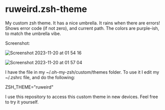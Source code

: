 # ruweird.zsh-theme
My custom zsh theme.
It has a nice umbrella. It rains when there are errors!
Shows error code (if not zero), and current path.
The colors are purple-ish, to match the umbrella vibe.

Screenshot:

![Screenshot 2023-11-20 at 01 54 16](https://github.com/ruweird/ruweird.zsh-theme/assets/93884140/c9b83caa-0a13-409c-b2f4-d10cd662b653)

![Screenshot 2023-11-20 at 01 57 04](https://github.com/ruweird/ruweird.zsh-theme/assets/93884140/7c67d380-9162-43dd-96a8-4729e47b4a80)

I have the file in my ~/.oh-my-zsh/custom/themes folder.
To use it I edit my ~/.zshrc file, and do the following:

ZSH_THEME="ruweird"

I use this repository to access this custom theme in new devices.
Feel free to try it yourself.
